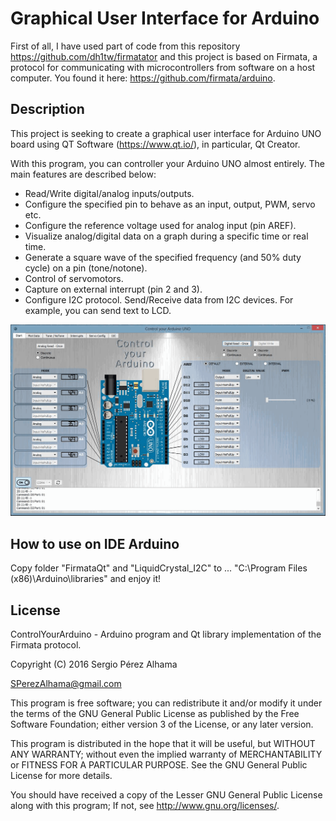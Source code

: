 # Graphical User Interface for Arduino

First of all, I have used part of code from this repository https://github.com/dh1tw/firmatator and this project is based on Firmata, a protocol for communicating with microcontrollers from software on a host computer. You found it here: https://github.com/firmata/arduino.

## Description

This project is seeking to create a graphical user interface for Arduino UNO board using QT Software (https://www.qt.io/), in particular, Qt Creator.

With this program, you can controller your Arduino UNO almost entirely. The main features are described below:

* Read/Write digital/analog inputs/outputs.
* Configure the specified pin to behave as an input, output, PWM, servo etc.
* Configure the reference voltage used for analog input (pin AREF).
* Visualize analog/digital data on a graph during a specific time or real time.
* Generate a square wave of the specified frequency (and 50% duty cycle) on a pin (tone/notone).
* Control of servomotors.
* Capture on external interrupt (pin 2 and 3).
* Configure I2C protocol. Send/Receive data from I2C devices. For example, you can send text to LCD.

![Alt Text](https://github.com/SergioPA91/ControlYourArduino/blob/master/ControlYourArduino.gif)

## How to use on IDE Arduino

Copy folder "FirmataQt" and "LiquidCrystal_I2C" to ... "C:\Program Files (x86)\Arduino\libraries" and enjoy it!

## License

ControlYourArduino - Arduino program and Qt library implementation of the Firmata protocol.

Copyright (C) 2016     Sergio Pérez Alhama

SPerezAlhama@gmail.com

This program is free software; you can redistribute it and/or modify
it under the terms of the GNU General Public License as published by
the Free Software Foundation; either version 3 of the License, or 
any later version.

This program is distributed in the hope that it will be useful,
but WITHOUT ANY WARRANTY; without even the implied warranty of
MERCHANTABILITY or FITNESS FOR A PARTICULAR PURPOSE.  See the
GNU General Public License for more details.

You should have received a copy of the Lesser GNU General Public License
along with this program; If not, see <http://www.gnu.org/licenses/>.


